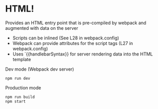 # HTML!

Provides an HTML entry point that is pre-compiled by webpack and augmented with data on the server

- Scripts can be inlined (See L28 in webpack.config)
- Webpack can provide attributes for the script tags (L27 in webpack.config)
- Uses `{{handlebarSyntax}} for server rendering data into the HTML template

Dev mode (Webpack dev server)

```
npm run dev
```

Production mode

```
npm run build
npm start
```

